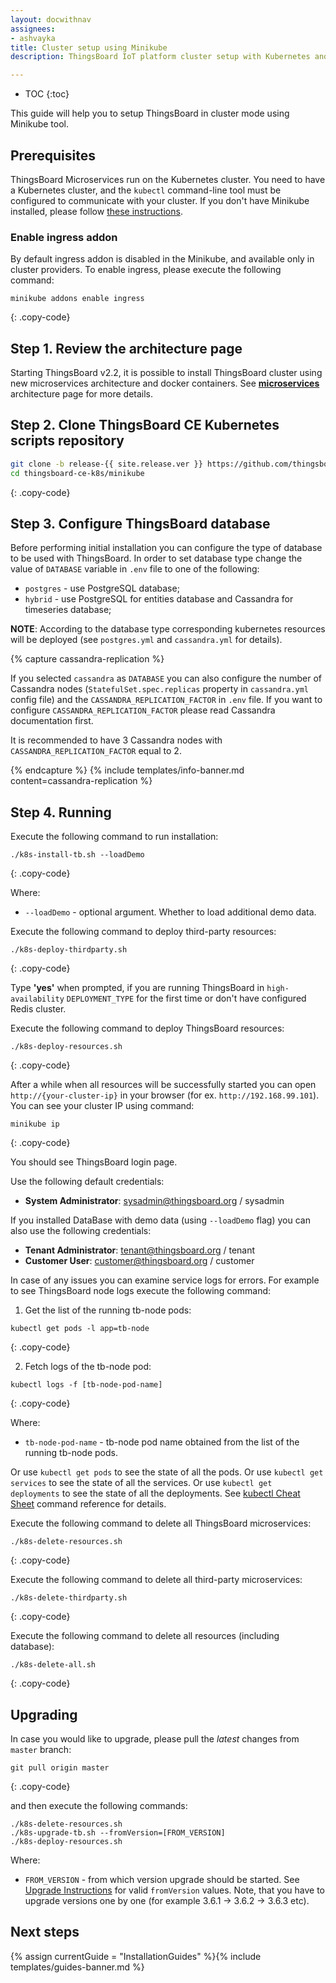 ```yaml
---
layout: docwithnav
assignees:
- ashvayka
title: Cluster setup using Minikube
description: ThingsBoard IoT platform cluster setup with Kubernetes and Minikube guide

---
```


* TOC
{:toc}

This guide will help you to setup ThingsBoard in cluster mode using Minikube tool. 

## Prerequisites

ThingsBoard Microservices run on the Kubernetes cluster. You need to have a Kubernetes cluster, and the `kubectl` command-line tool must be configured to communicate with your cluster. 
If you don't have Minikube installed, please follow [these instructions](https://kubernetes.io/docs/setup/learning-environment/minikube/).


### Enable ingress addon

By default ingress addon is disabled in the Minikube, and available only in cluster providers.
To enable ingress, please execute the following command:

```
minikube addons enable ingress
```
{: .copy-code}

## Step 1. Review the architecture page

Starting ThingsBoard v2.2, it is possible to install ThingsBoard cluster using new microservices architecture and docker containers. 
See [**microservices**](/docs/reference/msa/) architecture page for more details.

## Step 2. Clone ThingsBoard CE Kubernetes scripts repository

```bash
git clone -b release-{{ site.release.ver }} https://github.com/thingsboard/thingsboard-ce-k8s.git --depth 1
cd thingsboard-ce-k8s/minikube
```
{: .copy-code}

## Step 3. Configure ThingsBoard database

Before performing initial installation you can configure the type of database to be used with ThingsBoard.
In order to set database type change the value of `DATABASE` variable in `.env` file to one of the following:

- `postgres` - use PostgreSQL database;
- `hybrid` - use PostgreSQL for entities database and Cassandra for timeseries database;

**NOTE**: According to the database type corresponding kubernetes resources will be deployed (see `postgres.yml` and `cassandra.yml` for details).

{% capture cassandra-replication %}

If you selected `cassandra` as `DATABASE` you can also configure the number of Cassandra nodes (`StatefulSet.spec.replicas` property in `cassandra.yml` config file) and the `CASSANDRA_REPLICATION_FACTOR` in `.env` file. 
If you want to configure `CASSANDRA_REPLICATION_FACTOR` please read Cassandra documentation first.  

It is recommended to have 3 Cassandra nodes with `CASSANDRA_REPLICATION_FACTOR` equal to 2.

{% endcapture %}
{% include templates/info-banner.md content=cassandra-replication %}

## Step 4. Running

Execute the following command to run installation:

```
./k8s-install-tb.sh --loadDemo
```
{: .copy-code}

Where:

- `--loadDemo` - optional argument. Whether to load additional demo data.

Execute the following command to deploy third-party resources:

```
./k8s-deploy-thirdparty.sh
```
{: .copy-code}

Type **'yes'** when prompted, if you are running ThingsBoard in `high-availability` `DEPLOYMENT_TYPE` for the first time or don't have configured Redis cluster.


Execute the following command to deploy ThingsBoard resources:

```
./k8s-deploy-resources.sh
```
{: .copy-code}

After a while when all resources will be successfully started you can open `http://{your-cluster-ip}` in your browser (for ex. `http://192.168.99.101`).
You can see your cluster IP using command:

```
minikube ip
```
{: .copy-code}

You should see ThingsBoard login page.

Use the following default credentials:

- **System Administrator**: sysadmin@thingsboard.org / sysadmin

If you installed DataBase with demo data (using `--loadDemo` flag) you can also use the following credentials:

- **Tenant Administrator**: tenant@thingsboard.org / tenant
- **Customer User**: customer@thingsboard.org / customer

In case of any issues you can examine service logs for errors.
For example to see ThingsBoard node logs execute the following command:

1) Get the list of the running tb-node pods:

```
kubectl get pods -l app=tb-node
```
{: .copy-code}

2) Fetch logs of the tb-node pod:

```
kubectl logs -f [tb-node-pod-name]
```
{: .copy-code}

Where:

- `tb-node-pod-name` - tb-node pod name obtained from the list of the running tb-node pods.

Or use `kubectl get pods` to see the state of all the pods.
Or use `kubectl get services` to see the state of all the services.
Or use `kubectl get deployments` to see the state of all the deployments.
See [kubectl Cheat Sheet](https://kubernetes.io/docs/reference/kubectl/cheatsheet/) command reference for details.

Execute the following command to delete all ThingsBoard microservices:

```
./k8s-delete-resources.sh
```
{: .copy-code}

Execute the following command to delete all third-party microservices:

```
./k8s-delete-thirdparty.sh
```
{: .copy-code}

Execute the following command to delete all resources (including database):

```
./k8s-delete-all.sh
```
{: .copy-code}

## Upgrading

In case you would like to upgrade, please pull the *latest* changes from `master` branch:
```
git pull origin master
```
{: .copy-code}

and then execute the following commands:

```
./k8s-delete-resources.sh
./k8s-upgrade-tb.sh --fromVersion=[FROM_VERSION]
./k8s-deploy-resources.sh
```
Where:

- `FROM_VERSION` - from which version upgrade should be started. See [Upgrade Instructions](/docs/user-guide/install/upgrade-instructions) for valid `fromVersion` values. Note, that you have to upgrade versions one by one (for example 3.6.1 -> 3.6.2 -> 3.6.3 etc). 

## Next steps

{% assign currentGuide = "InstallationGuides" %}{% include templates/guides-banner.md %}
